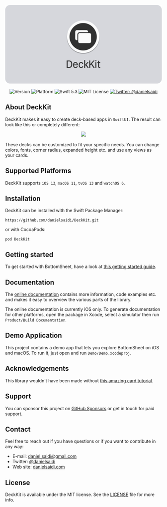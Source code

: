 <p align="center">
    <img src ="Resources/Logo.png" alt="DeckKit Logo" title="DeckKit" width=600 />
</p>

<p align="center">
    <img src="https://img.shields.io/github/v/release/danielsaidi/DeckKit?color=%2300550&sort=semver" alt="Version" />
    <img src="https://img.shields.io/cocoapods/p/DeckKit.svg?style=flat" alt="Platform" />
    <img src="https://img.shields.io/badge/Swift-5.3-orange.svg" alt="Swift 5.3" />
    <img src="https://img.shields.io/github/license/danielsaidi/DeckKit" alt="MIT License" />
    <a href="https://twitter.com/danielsaidi">
        <img src="https://img.shields.io/badge/contact-@danielsaidi-blue.svg?style=flat" alt="Twitter: @danielsaidi" />
    </a>
</p>


## About DeckKit

DeckKit makes it easy to create deck-based apps in `SwiftUI`. The result can look like this or completely different: 

<p align="center">
    <img src="Resources/Demo.gif" width=300 />
</p>

These decks can be customized to fit your specific needs. You can change colors, fonts, corner radius, expanded height etc. and use any views as your cards.



## Supported Platforms

DeckKit supports `iOS 13`, `macOS 11`, `tvOS 13` and `watchOS 6`.



## Installation

DeckKit can be installed with the Swift Package Manager:

```
https://github.com/danielsaidi/DeckKit.git
```

or with CocoaPods:

```
pod DeckKit
```



## Getting started

To get started with BottomSheet, have a look at [this getting started guide][GettingStarted].



## Documentation

The [online documentation][Documentation] contains more information, code examples etc. and makes it easy to overview the various parts of the library.

The online documentation is currently iOS only. To generate documentation for other platforms, open the package in Xcode, select a simulator then run `Product/Build Documentation`. 



## Demo Application

This project contains a demo app that lets you explore BottomSheet on iOS and macOS. To run it, just open and run `Demo/Demo.xcodeproj`.



## Acknowledgements

This library wouldn't have been made without [this amazing card tutorial][Tutorial].



## Support

You can sponsor this project on [GitHub Sponsors][Sponsors] or get in touch for paid support. 



## Contact

Feel free to reach out if you have questions or if you want to contribute in any way:

* E-mail: [daniel.saidi@gmail.com][Email]
* Twitter: [@danielsaidi][Twitter]
* Web site: [danielsaidi.com][Website]



## License

DeckKit is available under the MIT license. See the [LICENSE][License] file for more info.



[Email]: mailto:daniel.saidi@gmail.com
[Twitter]: http://www.twitter.com/danielsaidi
[Website]: http://www.danielsaidi.com
[Sponsors]: https://github.com/sponsors/danielsaidi

[Documentation]: https://danielsaidi.github.io/DeckKit/documentation/deckkit/
[GettingStarted]: https://github.com/danielsaidi/DeckKit/blob/master/Readmes/Getting-Started.md
[License]: https://github.com/danielsaidi/DeckKit/blob/master/LICENSE

[Tutorial]: https://www.swiftcompiled.com/swiftui-cards/
